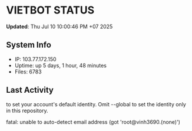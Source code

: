 # VIETBOT STATUS
**Updated**: Thu Jul 10 10:00:46 PM +07 2025

## System Info
- IP: 103.77.172.150
- Uptime: up 5 days, 1 hour, 48 minutes
- Files: 6783

## Last Activity

to set your account's default identity.
Omit --global to set the identity only in this repository.

fatal: unable to auto-detect email address (got 'root@vinh3690.(none)')
